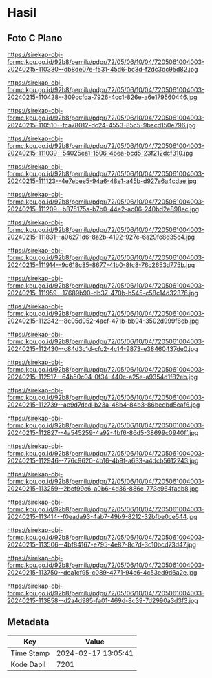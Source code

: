 # Hasil

## Foto C Plano

https://sirekap-obj-formc.kpu.go.id/92b8/pemilu/pdpr/72/05/06/10/04/7205061004003-20240215-110330--db8de07e-f531-45d6-bc3d-f2dc3dc95d82.jpg

https://sirekap-obj-formc.kpu.go.id/92b8/pemilu/pdpr/72/05/06/10/04/7205061004003-20240215-110428--309ccfda-7926-4cc1-826e-a6e179560446.jpg

https://sirekap-obj-formc.kpu.go.id/92b8/pemilu/pdpr/72/05/06/10/04/7205061004003-20240215-110510--fca78012-dc24-4553-85c5-9bacd150e796.jpg

https://sirekap-obj-formc.kpu.go.id/92b8/pemilu/pdpr/72/05/06/10/04/7205061004003-20240215-111039--54025ea1-1506-4bea-bcd5-23f212dcf310.jpg

https://sirekap-obj-formc.kpu.go.id/92b8/pemilu/pdpr/72/05/06/10/04/7205061004003-20240215-111123--4e7ebee5-94a6-48e1-a45b-d927e6a4cdae.jpg

https://sirekap-obj-formc.kpu.go.id/92b8/pemilu/pdpr/72/05/06/10/04/7205061004003-20240215-111209--b875175a-b7b0-44e2-ac06-240bd2e898ec.jpg

https://sirekap-obj-formc.kpu.go.id/92b8/pemilu/pdpr/72/05/06/10/04/7205061004003-20240215-111831--a06271d6-8a2b-4192-927e-6a29fc8d35c4.jpg

https://sirekap-obj-formc.kpu.go.id/92b8/pemilu/pdpr/72/05/06/10/04/7205061004003-20240215-111914--9c618c85-8677-41b0-8fc8-76c2653d775b.jpg

https://sirekap-obj-formc.kpu.go.id/92b8/pemilu/pdpr/72/05/06/10/04/7205061004003-20240215-111959--17689b90-db37-470b-b545-c58c14d32376.jpg

https://sirekap-obj-formc.kpu.go.id/92b8/pemilu/pdpr/72/05/06/10/04/7205061004003-20240215-112342--8e05d052-4acf-471b-bb94-3502d999f6eb.jpg

https://sirekap-obj-formc.kpu.go.id/92b8/pemilu/pdpr/72/05/06/10/04/7205061004003-20240215-112430--c84d3c1d-cfc2-4c14-9873-e38460437de0.jpg

https://sirekap-obj-formc.kpu.go.id/92b8/pemilu/pdpr/72/05/06/10/04/7205061004003-20240215-112517--64b50c04-0f34-440c-a25e-a9354d1f82eb.jpg

https://sirekap-obj-formc.kpu.go.id/92b8/pemilu/pdpr/72/05/06/10/04/7205061004003-20240215-112739--ae9d7dcd-b23a-48b4-84b3-86bedbd5caf6.jpg

https://sirekap-obj-formc.kpu.go.id/92b8/pemilu/pdpr/72/05/06/10/04/7205061004003-20240215-112827--4a545259-4a92-4bf6-86d5-38699c0940ff.jpg

https://sirekap-obj-formc.kpu.go.id/92b8/pemilu/pdpr/72/05/06/10/04/7205061004003-20240215-112946--776c9620-4b16-4b9f-a633-a4dcb5612243.jpg

https://sirekap-obj-formc.kpu.go.id/92b8/pemilu/pdpr/72/05/06/10/04/7205061004003-20240215-113259--2bef99c6-a0b6-4d36-886c-773c964fadb8.jpg

https://sirekap-obj-formc.kpu.go.id/92b8/pemilu/pdpr/72/05/06/10/04/7205061004003-20240215-113414--f0eada93-4ab7-49b9-8212-32bfbe0ce544.jpg

https://sirekap-obj-formc.kpu.go.id/92b8/pemilu/pdpr/72/05/06/10/04/7205061004003-20240215-113506--4bf84167-e795-4e87-8c7d-3c10bcd73d47.jpg

https://sirekap-obj-formc.kpu.go.id/92b8/pemilu/pdpr/72/05/06/10/04/7205061004003-20240215-113750--dea1cf95-c089-4771-94c6-4c53ed9d6a2e.jpg

https://sirekap-obj-formc.kpu.go.id/92b8/pemilu/pdpr/72/05/06/10/04/7205061004003-20240215-113858--d2a4d985-fa01-469d-8c39-7d2990a3d3f3.jpg


## Metadata

| Key        | Value               |
| ---------- | ------------------- |
| Time Stamp | 2024-02-17 13:05:41 |
| Kode Dapil | 7201                |



